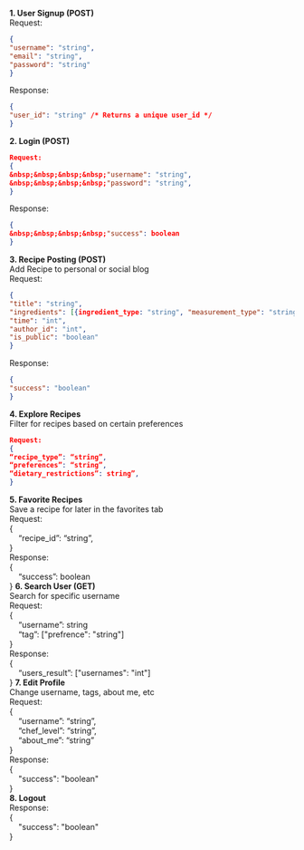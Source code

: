 **1. User Signup (POST)**  
   Request:  
   ```json
   {  
   "username": "string",  
   "email": "string",  
   "password": "string" 
   }
   ```
   Response:  
   ```json
   {  
   "user_id": "string" /* Returns a unique user_id */  
   }
   ```
     
**2. Login (POST)**  
   ```json
   Request:  
   {  
   &nbsp;&nbsp;&nbsp;&nbsp;"username": "string",  
   &nbsp;&nbsp;&nbsp;&nbsp;"password": "string",  
   }
   ```
   Response:  
   ```json
   {  
   &nbsp;&nbsp;&nbsp;&nbsp;"success": boolean  
   }
   ```
**3. Recipe Posting (POST)**  
   Add Recipe to personal or social blog  
   Request:  
   ```json
   {  
   "title": "string",  
   "ingredients": [{ingredient_type: "string", "measurement_type": "string", “quantity”: "int"}],  
   "time": "int",  
   "author_id": "int",  
   "is_public": "boolean"  
   }
   ```
   Response:
   ```json
   {
   "success": "boolean"
   }
   ```
**4. Explore Recipes**  
   Filter for recipes based on certain preferences
   ```json
   Request:  
   {
   “recipe_type”: “string”,  
   “preferences”: “string”,  
   “dietary_restrictions”: string”,  
   }
   ```
**5. Favorite Recipes**  
   Save a recipe for later in the favorites tab  
   Request:  
   {  
   &nbsp;&nbsp;&nbsp;&nbsp;“recipe_id”: “string”,  
   }    
   Response:  
   {  
   &nbsp;&nbsp;&nbsp;&nbsp;“success”: boolean  
   }
**6. Search User (GET)**  
   Search for specific username  
   Request:  
   {  
    &nbsp;&nbsp;&nbsp;&nbsp;“username”: string  
    &nbsp;&nbsp;&nbsp;&nbsp;“tag”: ["prefrence": "string"]  
   }    
   Response:  
   {  
    &nbsp;&nbsp;&nbsp;&nbsp;“users_result”: ["usernames": "int"]  
   }
**7. Edit Profile**  
   Change username, tags, about me, etc  
   Request:  
   {  
   &nbsp;&nbsp;&nbsp;&nbsp;“username”: “string”,  
   &nbsp;&nbsp;&nbsp;&nbsp;“chef_level”: “string”,  
   &nbsp;&nbsp;&nbsp;&nbsp;“about_me”: “string”  
   }    
   Response:  
   {  
   &nbsp;&nbsp;&nbsp;&nbsp;"success": "boolean"  
   }  
**8. Logout**  
   Response:  
   {  
    &nbsp;&nbsp;&nbsp;&nbsp;"success": "boolean"  
   }  



        

